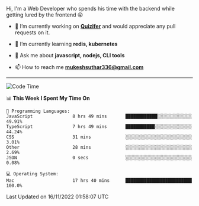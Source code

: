 Hi, I'm a Web Developer who spends his time with the backend while getting lured by the frontend 😜

- 🔭 I’m currently working on **[Quizifer](https://github.com/SutharMukesh/Quizifer/)** and would appreciate any pull requests on it.

- 🌱 I’m currently learning **redis, kubernetes**

- 💬 Ask me about **javascript, nodejs, CLI tools**

- 📫 How to reach me **mukeshsuthar336@gmail.com**

---
<!--START_SECTION:waka-->
![Code Time](http://img.shields.io/badge/Code%20Time-1%2C870%20hrs%2058%20mins-blue)

📊 **This Week I Spent My Time On** 

```text
💬 Programming Languages: 
JavaScript               8 hrs 49 mins       ████████████░░░░░░░░░░░░░   49.91% 
TypeScript               7 hrs 49 mins       ███████████░░░░░░░░░░░░░░   44.24% 
CSS                      31 mins             ░░░░░░░░░░░░░░░░░░░░░░░░░   3.01% 
Other                    28 mins             ░░░░░░░░░░░░░░░░░░░░░░░░░   2.69% 
JSON                     0 secs              ░░░░░░░░░░░░░░░░░░░░░░░░░   0.08%

💻 Operating System: 
Mac                      17 hrs 40 mins      █████████████████████████   100.0%

```


 Last Updated on 16/11/2022 01:58:07 UTC
<!--END_SECTION:waka-->

